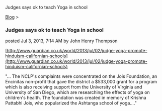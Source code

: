 Judges says ok to teach Yoga in school 

[Blog](../z-blog-1.md)‎ > ‎

### Judges says ok to teach Yoga in school

posted Jul 3, 2013, 7:14 AM by John Henry Thompson

  
[http://www.guardian.co.uk/world/2013/jul/02/judge-yoga-promote-hinduism-californian-schools](http://www.guardian.co.uk/world/2013/jul/02/judge-yoga-promote-hinduism-californian-schools)  
  
"... The NCLP's complaints were concentrated on the Jois Foundation, an Encinitas non-profit that gave the district a $533,000 grant for a program which is also receiving support from the University of Virginia and University of San Diego, which are researching the effects of yoga on children's health. The foundation was created in memory of Krishna Pattabhi Jois, who popularized the Ashtanga school of yoga...."  

  


